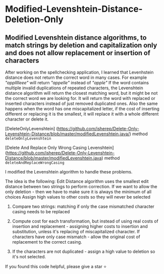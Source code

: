 # Modified-Levenshtein-Distance-Deletion-Only
## Modified Levenshtein distance algorithms, to match strings by deletion and capitalization only and does not allow replacement or insertion of characters ##


After working on the spellchecking application, I learned that Levenhstein distance does not return the correct word in many cases. For example _"applllleee"_ will return _"appelle"_ instead of _"apple"_ If the word contains multiple invalid duplications of repeated characters, the Levenshtein distance algorithm will return the closest matching word, but it might be not the correct word we are looking for. It will return the word with replaced or inserted characters instead of just removed duplicated ones. Also the same happens when the word has one miscapitalized letter, if the cost of inserting different or replacing it is the smallest, it will replace it with a whole different character or delete it.

[DeleteOnlyLevenshtein] (https://github.com/isherep/Delete-Only-Levenshtein-Distance/blob/master/modifiedLevenshtein.java/)
method `deleteOnlyLevenshtein`

[Delete And Replace Only Wrong Casing Levenshtein] (https://github.com/isherep/Delete-Only-Levenshtein-Distance/blob/master/modifiedLevenshtein.java) method `deleteAndReplaceWrongCasing`

I modified the Levenshtein algorithm to handle these problems.

The idea is the following: Edit Distance algorithm uses the smallest edit distance between two strings to perform correction. 
If we want to allow the only deletion - then we have to make sure it is always the minimum of all choices
Assign high values to other costs so they will never be selected

1. Compare two strings:
matching if only the case mismatched character casing needs to be replaced
                              
2. Compute cost for each transformation, but instead of using real costs of insertion and replacement -  assigning higher costs to insertion and substitution, unless it's replacing of miscapitalized character.
If characters have only case mismatch - allow the original cost of replacement to the correct casing.

3. If the characters are not duplicated - assign a high value to deletion so it's not selected.

If you found this code helpful, please give a star :star:  


                                        
